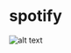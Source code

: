 # spotify
![alt text]([http://url/to/img.png](https://wwwmarketing.scdn.co/img/structured-data/logo.png))
